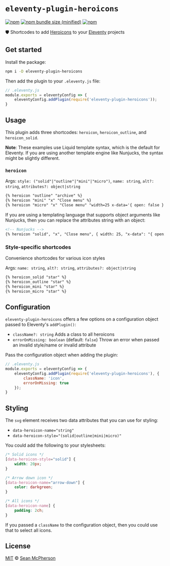 # `eleventy-plugin-heroicons`

[![npm](https://img.shields.io/npm/v/eleventy-plugin-heroicons.svg)](https://npmjs.com/package/eleventy-plugin-heroicons) [![npm bundle size (minified)](https://img.shields.io/bundlephobia/min/eleventy-plugin-heroicons.svg)](https://npmjs.com/package/eleventy-plugin-heroicons) [![npm](https://img.shields.io/npm/dt/eleventy-plugin-heroicons.svg)](https://npmjs.com/package/eleventy-plugin-heroicons)

🛡 Shortcodes to add [Heroicons](https://heroicons.com/) to your [Eleventy](https://11ty.dev) projects

## Get started

Install the package:

```sh
npm i -D eleventy-plugin-heroicons
```

Then add the plugin to your `.eleventy.js` file:

```js
// .eleventy.js
module.exports = eleventyConfig => {
    eleventyConfig.addPlugin(require('eleventy-plugin-heroicons'));
}
```

## Usage

This plugin adds three shortcodes: `heroicon`, `heroicon_outline`, and `heroicon_solid`.

**Note**: These examples use Liquid template syntax, which is the default for Eleventy. If you are using another template engine like Nunjucks, the syntax might be slightly different.

### `heroicon`

Args: `style: ("solid"|"outline"|"mini"|"micro")`, `name: string`, `alt?: string`, `attributes?: object|string`

```md
{% heroicon "outline" "archive" %}
{% heroicon "mini" "x" "Close menu" %}
{% heroicon "micro" "x" "Close menu" "width=25 x-data='{ open: false }'" %}
```

If you are using a templating language that supports object arguments like Nunjucks, then you can replace the attributes string with an object:

```md
<!-- Nunjucks -->
{% heroicon "solid", "x", "Close menu", { width: 25, "x-data": "{ open: false }" } %}
```

### Style-specific shortcodes

Convenience shortcodes for various icon styles

Args: `name: string`, `alt?: string`, `attributes?: object|string`

```md
{% heroicon_solid "star" %}
{% heroicon_outline "star" %}
{% heroicon_mini "star" %}
{% heroicon_micro "star" %}
```

## Configuration

`eleventy-plugin-heroicons` offers a few options on a configuration object passed to Eleventy's `addPlugin()`:

- `className?: string` Adds a class to all heroicons
- `errorOnMissing: boolean` (default: `false`) Throw an error when passed an invalid style/name or invalid attribute

Pass the configuration object when adding the plugin:

```js
// .eleventy.js
module.exports = eleventyConfig => {
    eleventyConfig.addPlugin(require('eleventy-plugin-heroicons'), {
        className: 'icon',
        errorOnMissing: true
    });
}
```

## Styling

The `svg` element receives two data attributes that you can use for styling:

- `data-heroicon-name="string"`
- `data-heroicon-style="(solid|outline|mini|micro)"`

You could add the following to your stylesheets:

```css
/* Solid icons */
[data-heroicon-style="solid"] {
    width: 20px;
}

/* Arrow down icon */
[data-heroicon-name="arrow-down"] {
    color: darkgreen;
}

/* All icons */
[data-heroicon-name] {
    padding: 2ch;
}
```

If you passed a `className` to the configuration object, then you could use that to select all icons.

## License

[MIT](./LICENSE) © [Sean McPherson](https://seanmcp.com)
